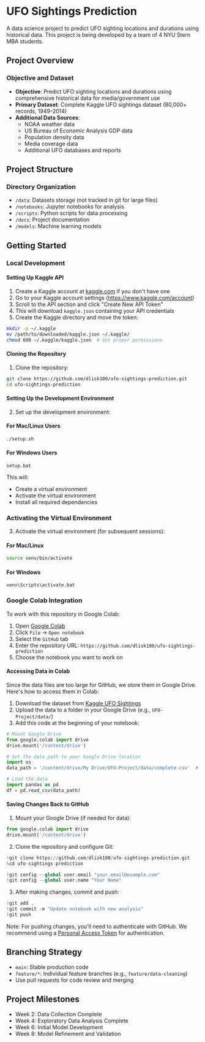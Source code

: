 # UFO Sightings Prediction

A data science project to predict UFO sighting locations and durations using historical data. This project is being developed by a team of 4 NYU Stern MBA students.

## Project Overview
### Objective and Dataset
- **Objective**: Predict UFO sighting locations and durations using comprehensive historical data for media/government use
- **Primary Dataset**: Complete Kaggle UFO sightings dataset (80,000+ records, 1949-2014)
- **Additional Data Sources**:
  - NOAA weather data
  - US Bureau of Economic Analysis GDP data
  - Population density data
  - Media coverage data
  - Additional UFO databases and reports

## Project Structure
### Directory Organization
- `/data`: Datasets storage (not tracked in git for large files)
- `/notebooks`: Jupyter notebooks for analysis
- `/scripts`: Python scripts for data processing
- `/docs`: Project documentation
- `/models`: Machine learning models

## Getting Started
### Local Development
#### Setting Up Kaggle API
1. Create a Kaggle account at [kaggle.com](https://www.kaggle.com) if you don't have one
2. Go to your Kaggle account settings (https://www.kaggle.com/account)
3. Scroll to the API section and click "Create New API Token"
4. This will download `kaggle.json` containing your API credentials
5. Create the Kaggle directory and move the token:
```bash
mkdir -p ~/.kaggle
mv /path/to/downloaded/kaggle.json ~/.kaggle/
chmod 600 ~/.kaggle/kaggle.json  # Set proper permissions
```

#### Cloning the Repository
1. Clone the repository:
```bash
git clone https://github.com/dlisk100/ufo-sightings-prediction.git
cd ufo-sightings-prediction
```

#### Setting Up the Development Environment
2. Set up the development environment:
#### For Mac/Linux Users
```bash
./setup.sh
```
#### For Windows Users
```batch
setup.bat
```
This will:
- Create a virtual environment
- Activate the virtual environment
- Install all required dependencies

### Activating the Virtual Environment
3. Activate the virtual environment (for subsequent sessions):
#### For Mac/Linux
```bash
source venv/bin/activate
```
#### For Windows
```batch
venv\Scripts\activate.bat
```

### Google Colab Integration

To work with this repository in Google Colab:

1. Open [Google Colab](https://colab.research.google.com)
2. Click `File` → `Open notebook`
3. Select the `GitHub` tab
4. Enter the repository URL: `https://github.com/dlisk100/ufo-sightings-prediction`
5. Choose the notebook you want to work on

#### Accessing Data in Colab

Since the data files are too large for GitHub, we store them in Google Drive. Here's how to access them in Colab:

1. Download the dataset from [Kaggle UFO Sightings](https://www.kaggle.com/NUFORC/ufo-sightings)
2. Upload the data to a folder in your Google Drive (e.g., `UFO-Project/data/`)
3. Add this code at the beginning of your notebook:
```python
# Mount Google Drive
from google.colab import drive
drive.mount('/content/drive')

# Set the data path to your Google Drive location
import os
data_path = '/content/drive/My Drive/UFO-Project/data/complete.csv'  # Adjust path as needed

# Load the data
import pandas as pd
df = pd.read_csv(data_path)
```

#### Saving Changes Back to GitHub

1. Mount your Google Drive (if needed for data):
```python
from google.colab import drive
drive.mount('/content/drive')
```

2. Clone the repository and configure Git:
```python
!git clone https://github.com/dlisk100/ufo-sightings-prediction.git
%cd ufo-sightings-prediction

!git config --global user.email "your.email@example.com"
!git config --global user.name "Your Name"
```

3. After making changes, commit and push:
```python
!git add .
!git commit -m "Update notebook with new analysis"
!git push
```

Note: For pushing changes, you'll need to authenticate with GitHub. We recommend using a [Personal Access Token](https://github.com/settings/tokens) for authentication.

## Branching Strategy
- `main`: Stable production code
- `feature/*`: Individual feature branches (e.g., `feature/data-cleaning`)
- Use pull requests for code review and merging

## Project Milestones
- Week 2: Data Collection Complete
- Week 4: Exploratory Data Analysis Complete
- Week 6: Initial Model Development
- Week 8: Model Refinement and Validation
